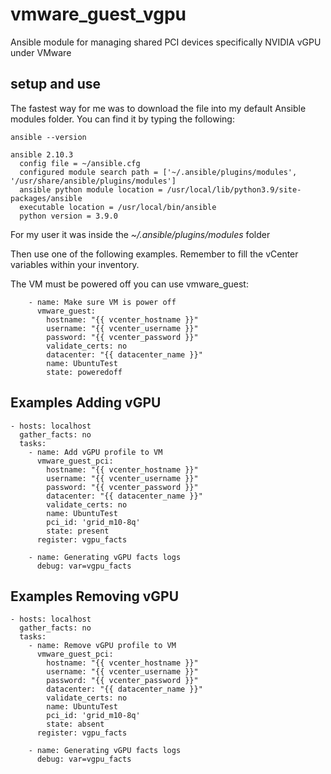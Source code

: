 # vmware_guest_vgpu
Ansible module for managing shared PCI devices specifically NVIDIA vGPU under VMware

## setup and use
The fastest way for me was to download the file into my default Ansible modules folder. You can find it by typing the following:

```
ansible --version

ansible 2.10.3
  config file = ~/ansible.cfg
  configured module search path = ['~/.ansible/plugins/modules', '/usr/share/ansible/plugins/modules']
  ansible python module location = /usr/local/lib/python3.9/site-packages/ansible
  executable location = /usr/local/bin/ansible
  python version = 3.9.0
```
For my user it was inside the *~/.ansible/plugins/modules* folder

Then use one of the following examples. Remember to fill the vCenter variables within your inventory.

The VM must be powered off you can use vmware_guest:
```
    - name: Make sure VM is power off
      vmware_guest:
        hostname: "{{ vcenter_hostname }}"
        username: "{{ vcenter_username }}"
        password: "{{ vcenter_password }}"
        validate_certs: no
        datacenter: "{{ datacenter_name }}"
        name: UbuntuTest
        state: poweredoff
```

## Examples Adding vGPU
```
- hosts: localhost
  gather_facts: no
  tasks:
    - name: Add vGPU profile to VM
      vmware_guest_pci:
        hostname: "{{ vcenter_hostname }}"
        username: "{{ vcenter_username }}"
        password: "{{ vcenter_password }}"
        datacenter: "{{ datacenter_name }}"
        validate_certs: no
        name: UbuntuTest
        pci_id: 'grid_m10-8q'
        state: present
      register: vgpu_facts

    - name: Generating vGPU facts logs
      debug: var=vgpu_facts

```

## Examples Removing vGPU
```
- hosts: localhost
  gather_facts: no
  tasks:
    - name: Remove vGPU profile to VM
      vmware_guest_pci:
        hostname: "{{ vcenter_hostname }}"
        username: "{{ vcenter_username }}"
        password: "{{ vcenter_password }}"
        datacenter: "{{ datacenter_name }}"
        validate_certs: no
        name: UbuntuTest
        pci_id: 'grid_m10-8q'
        state: absent
      register: vgpu_facts

    - name: Generating vGPU facts logs
      debug: var=vgpu_facts

```
